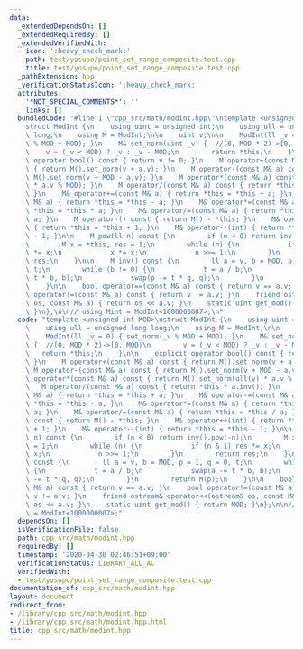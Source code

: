 ```yaml
---
data:
  _extendedDependsOn: []
  _extendedRequiredBy: []
  _extendedVerifiedWith:
  - icon: ':heavy_check_mark:'
    path: test/yosupo/point_set_range_composite.test.cpp
    title: test/yosupo/point_set_range_composite.test.cpp
  _pathExtension: hpp
  _verificationStatusIcon: ':heavy_check_mark:'
  attributes:
    '*NOT_SPECIAL_COMMENTS*': ''
    links: []
  bundledCode: "#line 1 \"cpp_src/math/modint.hpp\"\ntemplate <unsigned int MOD>\n\
    struct ModInt {\n    using uint = unsigned int;\n    using ull = unsigned long\
    \ long;\n    using M = ModInt;\n\n    uint v;\n\n    ModInt(ll _v = 0) { set_norm(_v\
    \ % MOD + MOD); }\n    M& set_norm(uint _v) {  //[0, MOD * 2)->[0, MOD)\n    \
    \    v = (_v < MOD) ? _v : _v - MOD;\n        return *this;\n    }\n\n    explicit\
    \ operator bool() const { return v != 0; }\n    M operator+(const M& a) const\
    \ { return M().set_norm(v + a.v); }\n    M operator-(const M& a) const { return\
    \ M().set_norm(v + MOD - a.v); }\n    M operator*(const M& a) const { return M().set_norm(ull(v)\
    \ * a.v % MOD); }\n    M operator/(const M& a) const { return *this * a.inv();\
    \ }\n    M& operator+=(const M& a) { return *this = *this + a; }\n    M& operator-=(const\
    \ M& a) { return *this = *this - a; }\n    M& operator*=(const M& a) { return\
    \ *this = *this * a; }\n    M& operator/=(const M& a) { return *this = *this /\
    \ a; }\n    M operator-() const { return M() - *this; }\n    M& operator++(int)\
    \ { return *this = *this + 1; }\n    M& operator--(int) { return *this = *this\
    \ - 1; }\n\n    M pow(ll n) const {\n        if (n < 0) return inv().pow(-n);\n\
    \        M x = *this, res = 1;\n        while (n) {\n            if (n & 1) res\
    \ *= x;\n            x *= x;\n            n >>= 1;\n        }\n        return\
    \ res;\n    }\n\n    M inv() const {\n        ll a = v, b = MOD, p = 1, q = 0,\
    \ t;\n        while (b != 0) {\n            t = a / b;\n            swap(a -=\
    \ t * b, b);\n            swap(p -= t * q, q);\n        }\n        return M(p);\n\
    \    }\n\n    bool operator==(const M& a) const { return v == a.v; }\n    bool\
    \ operator!=(const M& a) const { return v != a.v; }\n    friend ostream& operator<<(ostream&\
    \ os, const M& a) { return os << a.v; }\n    static uint get_mod() { return MOD;\
    \ }\n};\n\n// using Mint = ModInt<1000000007>;\n"
  code: "template <unsigned int MOD>\nstruct ModInt {\n    using uint = unsigned int;\n\
    \    using ull = unsigned long long;\n    using M = ModInt;\n\n    uint v;\n\n\
    \    ModInt(ll _v = 0) { set_norm(_v % MOD + MOD); }\n    M& set_norm(uint _v)\
    \ {  //[0, MOD * 2)->[0, MOD)\n        v = (_v < MOD) ? _v : _v - MOD;\n     \
    \   return *this;\n    }\n\n    explicit operator bool() const { return v != 0;\
    \ }\n    M operator+(const M& a) const { return M().set_norm(v + a.v); }\n   \
    \ M operator-(const M& a) const { return M().set_norm(v + MOD - a.v); }\n    M\
    \ operator*(const M& a) const { return M().set_norm(ull(v) * a.v % MOD); }\n \
    \   M operator/(const M& a) const { return *this * a.inv(); }\n    M& operator+=(const\
    \ M& a) { return *this = *this + a; }\n    M& operator-=(const M& a) { return\
    \ *this = *this - a; }\n    M& operator*=(const M& a) { return *this = *this *\
    \ a; }\n    M& operator/=(const M& a) { return *this = *this / a; }\n    M operator-()\
    \ const { return M() - *this; }\n    M& operator++(int) { return *this = *this\
    \ + 1; }\n    M& operator--(int) { return *this = *this - 1; }\n\n    M pow(ll\
    \ n) const {\n        if (n < 0) return inv().pow(-n);\n        M x = *this, res\
    \ = 1;\n        while (n) {\n            if (n & 1) res *= x;\n            x *=\
    \ x;\n            n >>= 1;\n        }\n        return res;\n    }\n\n    M inv()\
    \ const {\n        ll a = v, b = MOD, p = 1, q = 0, t;\n        while (b != 0)\
    \ {\n            t = a / b;\n            swap(a -= t * b, b);\n            swap(p\
    \ -= t * q, q);\n        }\n        return M(p);\n    }\n\n    bool operator==(const\
    \ M& a) const { return v == a.v; }\n    bool operator!=(const M& a) const { return\
    \ v != a.v; }\n    friend ostream& operator<<(ostream& os, const M& a) { return\
    \ os << a.v; }\n    static uint get_mod() { return MOD; }\n};\n\n// using Mint\
    \ = ModInt<1000000007>;"
  dependsOn: []
  isVerificationFile: false
  path: cpp_src/math/modint.hpp
  requiredBy: []
  timestamp: '2020-04-30 02:46:51+09:00'
  verificationStatus: LIBRARY_ALL_AC
  verifiedWith:
  - test/yosupo/point_set_range_composite.test.cpp
documentation_of: cpp_src/math/modint.hpp
layout: document
redirect_from:
- /library/cpp_src/math/modint.hpp
- /library/cpp_src/math/modint.hpp.html
title: cpp_src/math/modint.hpp
---
```

